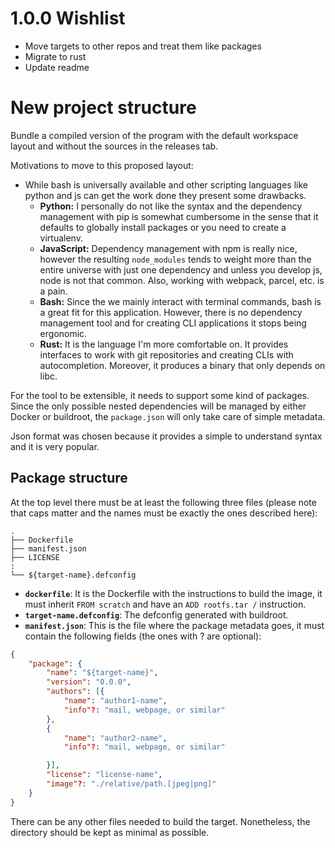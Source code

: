 # 1.0.0 Wishlist
- Move targets to other repos and treat them like packages
- Migrate to rust
- Update readme

# New project structure
Bundle a compiled version of the program with the default
workspace layout and without the sources in the releases tab.

Motivations to move to this proposed layout:
- While bash is universally available and other scripting
  languages like python and js can get the work done they
  present some drawbacks.
  - **Python:** I personally do not like the syntax and the
  dependency management with pip is somewhat cumbersome in
  the sense that it defaults to globally install packages or
  you need to create a virtualenv.
  - **JavaScript:** Dependency management with npm is really
  nice, however the resulting `node_modules` tends to weight
  more than the entire universe with just one dependency and
  unless you develop js, node is not that common. Also, working
  with webpack, parcel, etc. is a pain.
  - **Bash:** Since the we mainly interact with terminal
  commands, bash is a great fit for this application. However,
  there is no dependency management tool and for creating CLI
  applications it stops being ergonomic.
  - **Rust:** It is the language I'm more comfortable on. It
  provides interfaces to work with git repositories and creating
  CLIs with autocompletion. Moreover, it produces a binary that
  only depends on libc.

For the tool to be extensible, it needs to support some kind of
packages. Since the only possible nested dependencies will be
managed by either Docker or buildroot, the `package.json` will
only take care of simple metadata.

Json format was chosen because it provides a simple to understand
syntax and it is very popular.

## Package structure
At the top level there must be at least the following three files
(please note that caps matter and the names must be exactly the
ones described here):
```
.
├── Dockerfile
├── manifest.json
├── LICENSE
:
└── ${target-name}.defconfig
```

- **`dockerfile`**: It is the Dockerfile with the instructions to build
  the image, it must inherit `FROM scratch` and have an `ADD rootfs.tar /`
  instruction.
- **`target-name.defconfig`**: The defconfig generated with buildroot.
- **`manifest.json`**: This is the file where the package metadata goes,
  it must contain the following fields (the ones with ? are optional):
```json
{
    "package": {
        "name": "${target-name}",
        "version": "0.0.0",
        "authors": [{
            "name": "author1-name",
            "info"?: "mail, webpage, or similar"
        },
        {
            "name": "author2-name",
            "info"?: "mail, webpage, or similar"

        }],
        "license": "license-name",
        "image"?: "./relative/path.[jpeg|png]"
    }
}
```
There can be any other files needed to build the target. Nonetheless,
the directory should be kept as minimal as possible.
